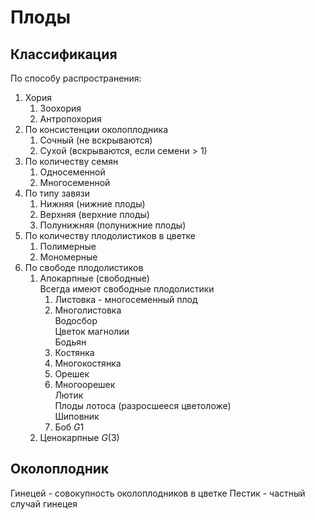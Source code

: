 # Плоды

## Классификация

По способу распространения:
1. Хория
	1. Зоохория
	2. Антропохория
2. По консистенции околоплодника
	1. Сочный (не вскрываются)
	2. Сухой (вскрываются, если семени > 1)
3. По количеству семян
	1. Односеменной
	2. Многосеменной
4. По типу завязи
	1. Нижняя (нижние плоды)
	2. Верхняя (верхние плоды)
	3. Полунижняя (полунижние плоды)
5. По количеству плодолистиков в цветке
	1. Полимерные
	2. Мономерные
6. По свободе плодолистиков
	1. Апокарпные (свободные)<br>Всегда имеют свободные плодолистики
		1. Листовка - многосеменный плод
		2. Многолистовка<br>Водосбор<br>Цветок магнолии<br>Бодьян
		3. Костянка
		4. Многокостянка
		5. Орешек
		6. Многоорешек<br>Лютик<br>Плоды лотоса (разросшееся цветоложе)<br>Шиповник
		7. Боб $G1$
	2. Ценокарпные $G(3)$
## Околоплодник
Гинецей - совокупность околоплодников в цветке
Пестик - частный случай гинецея
